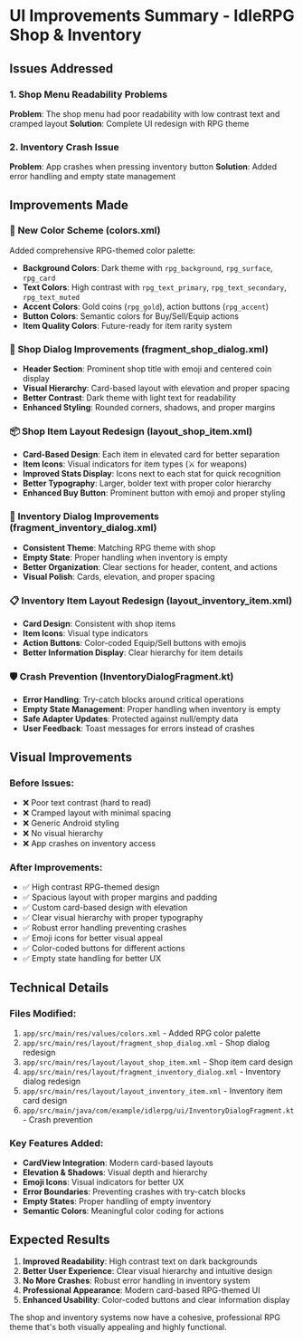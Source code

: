 # UI Improvements Summary - IdleRPG Shop & Inventory

## Issues Addressed

### 1. Shop Menu Readability Problems
**Problem**: The shop menu had poor readability with low contrast text and cramped layout
**Solution**: Complete UI redesign with RPG theme

### 2. Inventory Crash Issue
**Problem**: App crashes when pressing inventory button
**Solution**: Added error handling and empty state management

## Improvements Made

### 🎨 New Color Scheme (colors.xml)
Added comprehensive RPG-themed color palette:
- **Background Colors**: Dark theme with `rpg_background`, `rpg_surface`, `rpg_card`
- **Text Colors**: High contrast with `rpg_text_primary`, `rpg_text_secondary`, `rpg_text_muted`
- **Accent Colors**: Gold coins (`rpg_gold`), action buttons (`rpg_accent`)
- **Button Colors**: Semantic colors for Buy/Sell/Equip actions
- **Item Quality Colors**: Future-ready for item rarity system

### 🏪 Shop Dialog Improvements (fragment_shop_dialog.xml)
- **Header Section**: Prominent shop title with emoji and centered coin display
- **Visual Hierarchy**: Card-based layout with elevation and proper spacing
- **Better Contrast**: Dark theme with light text for readability
- **Enhanced Styling**: Rounded corners, shadows, and proper margins

### 📦 Shop Item Layout Redesign (layout_shop_item.xml)
- **Card-Based Design**: Each item in elevated card for better separation
- **Item Icons**: Visual indicators for item types (⚔️ for weapons)
- **Improved Stats Display**: Icons next to each stat for quick recognition
- **Better Typography**: Larger, bolder text with proper color hierarchy
- **Enhanced Buy Button**: Prominent button with emoji and proper styling

### 🎒 Inventory Dialog Improvements (fragment_inventory_dialog.xml)
- **Consistent Theme**: Matching RPG theme with shop
- **Empty State**: Proper handling when inventory is empty
- **Better Organization**: Clear sections for header, content, and actions
- **Visual Polish**: Cards, elevation, and proper spacing

### 📋 Inventory Item Layout Redesign (layout_inventory_item.xml)
- **Card Design**: Consistent with shop items
- **Item Icons**: Visual type indicators
- **Action Buttons**: Color-coded Equip/Sell buttons with emojis
- **Better Information Display**: Clear hierarchy for item details

### 🛡️ Crash Prevention (InventoryDialogFragment.kt)
- **Error Handling**: Try-catch blocks around critical operations
- **Empty State Management**: Proper handling when inventory is empty
- **Safe Adapter Updates**: Protected against null/empty data
- **User Feedback**: Toast messages for errors instead of crashes

## Visual Improvements

### Before Issues:
- ❌ Poor text contrast (hard to read)
- ❌ Cramped layout with minimal spacing
- ❌ Generic Android styling
- ❌ No visual hierarchy
- ❌ App crashes on inventory access

### After Improvements:
- ✅ High contrast RPG-themed design
- ✅ Spacious layout with proper margins and padding
- ✅ Custom card-based design with elevation
- ✅ Clear visual hierarchy with proper typography
- ✅ Robust error handling preventing crashes
- ✅ Emoji icons for better visual appeal
- ✅ Color-coded buttons for different actions
- ✅ Empty state handling for better UX

## Technical Details

### Files Modified:
1. `app/src/main/res/values/colors.xml` - Added RPG color palette
2. `app/src/main/res/layout/fragment_shop_dialog.xml` - Shop dialog redesign
3. `app/src/main/res/layout/layout_shop_item.xml` - Shop item card design
4. `app/src/main/res/layout/fragment_inventory_dialog.xml` - Inventory dialog redesign
5. `app/src/main/res/layout/layout_inventory_item.xml` - Inventory item card design
6. `app/src/main/java/com/example/idlerpg/ui/InventoryDialogFragment.kt` - Crash prevention

### Key Features Added:
- **CardView Integration**: Modern card-based layouts
- **Elevation & Shadows**: Visual depth and hierarchy
- **Emoji Icons**: Visual indicators for better UX
- **Error Boundaries**: Preventing crashes with try-catch blocks
- **Empty States**: Proper handling of empty inventory
- **Semantic Colors**: Meaningful color coding for actions

## Expected Results

1. **Improved Readability**: High contrast text on dark backgrounds
2. **Better User Experience**: Clear visual hierarchy and intuitive design
3. **No More Crashes**: Robust error handling in inventory system
4. **Professional Appearance**: Modern card-based RPG-themed UI
5. **Enhanced Usability**: Color-coded buttons and clear information display

The shop and inventory systems now have a cohesive, professional RPG theme that's both visually appealing and highly functional.